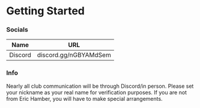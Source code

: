 # Getting Started

### Socials
| Name | URL |
| ------ | ------ |
| Discord | discord.gg/nGBYAMdSem |

### Info
Nearly all club communication will be through Discord/in person. Please set your nickname as your real name for verification purposes. If you are not from Eric Hamber, you will have to make special arrangements. 
